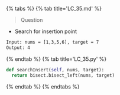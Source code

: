 {% tabs %}
{% tab title='LC_35.md' %}

> Question

* Search for insertion point

```txt
Input: nums = [1,3,5,6], target = 7
Output: 4
```

{% endtab %}
{% tab title='LC_35.py' %}

```py
def searchInsert(self, nums, target):
  return bisect.bisect_left(nums, target)
```

{% endtab %}
{% endtabs %}
